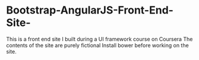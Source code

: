 # Bootstrap-AngularJS-Front-End-Site-
This is a front end site I built during a UI framework course on Coursera
The contents of the site are purely fictional
Install bower before working on the site.

